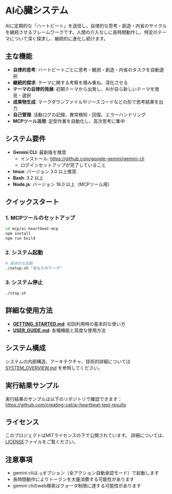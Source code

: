 # AI心臓システム

AIに定期的な「ハートビート」を送信し、自律的な思考・創造・内省のサイクルを継続させるフレームワークです。人間の介入なしに長時間動作し、特定のテーマについて深く探求し、継続的に進化し続けます。

## 主な機能

- **自律的思考**: ハートビートごとに思考・観測・創造・内省のタスクを自動選択
- **継続的探求**: テーマに関する考察を積み重ね、深化させる
- **テーマの自律的発展**: 初期テーマから出発し、AIが自ら新しいテーマを発見・選択
- **成果物生成**: マークダウンファイルやソースコードなどの形で思考結果を出力
- **自己管理**: 活動ログの記録、異常検知・回復、エラーハンドリング
- **MCPツール活用**: 定型作業を自動化し、高次思考に集中

## システム要件

- **Gemini CLI**: 最新版を推奨
  - インストール: https://github.com/google-gemini/gemini-cli
  - ログインセットアップが完了していること
- **tmux**: バージョン 3.0 以上推奨
- **Bash**: 3.2 以上
- **Node.js**: バージョン 18.0 以上（MCPツール用）

## クイックスタート

### 1. MCPツールのセットアップ
```bash
cd mcp/ai-heartbeat-mcp
npm install
npm run build
```

### 2. システム起動
```bash
# 基本的な起動
./setup.sh "あなたのテーマ"
```

### 3. システム停止
```bash
./stop.sh
```

## 詳細な使用方法

- **[GETTING_STARTED.md](GETTING_STARTED.md)**: 初回利用時の基本的な使い方
- **[USER_GUIDE.md](USER_GUIDE.md)**: 各種機能と高度な使用方法

## システム構成

システムの内部構造、アーキテクチャ、技術的詳細については [SYSTEM_OVERVIEW.md](SYSTEM_OVERVIEW.md) を参照してください。

## 実行結果サンプル

実行結果のサンプルは以下のリポジトリで確認できます：
https://github.com/creating-cat/ai-heartbeat-test-results

## ライセンス

このプロジェクトはMITライセンスの下で公開されています。
詳細については、[LICENSE](LICENSE)ファイルをご覧ください。

## 注意事項

- gemini cliは`-y`オプション（全アクション自動承認モード）で起動します
- 長時間動作によりトークンを大量消費する可能性があります
- gemini cliのweb検索はクォータ制限に達する可能性があります